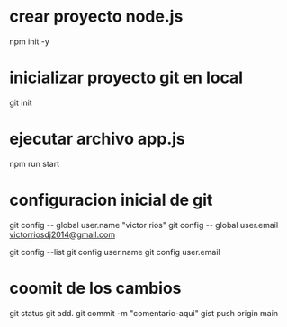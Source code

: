 # crear proyecto node.js
npm init -y
# inicializar proyecto git en local
git init
# ejecutar archivo app.js
npm run start

# configuracion inicial de git
git config -- global user.name "victor rios"
git config -- global user.email victorriosdj2014@gmail.com


git config --list
git config user.name
git config user.email

# coomit de los cambios
git status
git add.
git commit -m "comentario-aqui"
gist push origin main
